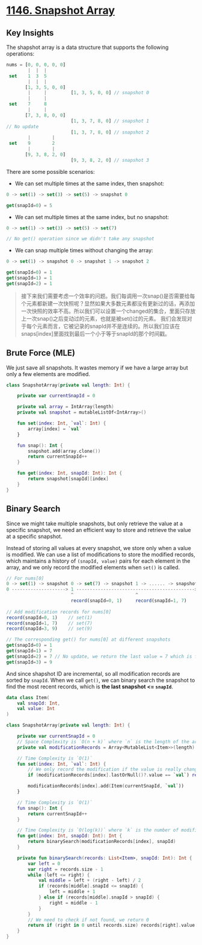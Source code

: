 # [1146. Snapshot Array](https://leetcode.com/problems/snapshot-array/description/)

## Key Insights
The shapshot array is a data structure that supports the following operations:
```js
nums = [0, 0, 0, 0, 0]
        |  |  |
 set    1  3  5
        |  |  |
       [1, 3, 5, 0, 0]  
        |     |         [1, 3, 5, 0, 0] // snapshot 0
        |     |     
 set    7     8
        |     |
       [7, 3, 8, 0, 0]
                        [1, 3, 7, 8, 0] // snapshot 1
// No update
                        [1, 3, 7, 8, 0] // snapshot 2
        |        |
 set    9        2
        |        |
       [9, 3, 8, 2, 0]
                        [9, 3, 8, 2, 0] // snapshot 3
```

There are some possible scenarios:
* We can set multiple times at the same index, then snapshot:
```js
0 -> set(1) -> set(3) -> set(5) -> snapshot 0

get(snapId=0) = 5
```

* We can set multiple times at the same index, but no snapshot:
```js
0 -> set(1) -> set(3) -> set(5) -> set(7)

// No get() operation since we didn't take any snapshot
```

* We can snap multiple times without changing the array:
```js
0 -> set(1) -> snapshot 0 -> snapshot 1 -> snapshot 2

get(snapId=0) = 1
get(snapId=1) = 1
get(snapId=2) = 1
```

> 接下来我们需要考虑一个效率的问题。我们每调用一次snap()是否需要给每个元素都新建一次快照呢？显然如果大多数元素都没有更新过的话，再添加一次快照的效率不高。所以我们可以设置一个changed的集合，里面只存放上一次snap()之后变动过的元素，也就是被set()过的元素。 我们会发现对于每个元素而言，它被记录的snapId并不是连续的。所以我们应该在snaps[index]里面找到最后一个小于等于snapId的那个时间戳。

## Brute Force (MLE)
We just save all snapshots. It wastes memory if we have a large array but only a few elements are modified.

```kotlin
class SnapshotArray(private val length: Int) {

    private var currentSnapId = 0

    private val array = IntArray(length)
    private val snapshot = mutableListOf<IntArray>()

    fun set(index: Int, `val`: Int) {
        array[index] = `val`
    }

    fun snap(): Int {
        snapshot.add(array.clone())
        return currentSnapId++
    }

    fun get(index: Int, snapId: Int): Int {
        return snapshot[snapId][index]
    }
}
```

## Binary Search
Since we might take multiple snapshots, but only retrieve the value at a specific snapshot, we need an efficient way to store and retrieve the value at a specific snapshot.

Instead of storing all values at every snapshot, we store only when a value is modified. We can use a list of modifications to store the modified records, which maintains a history of `(snapId, value)` pairs for each element in the array, and we only record the modified elements when `set()` is called. 
```js
// For nums[0]
0 -> set(1) -> snapshot 0 -> set(7) -> snapshot 1 -> ...... -> snapshot 2 -> set(9) -> snapshot 3
0 --------------------> 1 --------------------------------------------> 7 --------------------> 9
                        ^                       ^                       ^                       ^             
                        record(snapId=0, 1)     record(snapId=1, 7)     X                       record(snapId=3, 9)
                                                                 
// Add modification records for nums[0]
record(snapId=0, 1)    // set(1)
record(snapId=1, 7)    // set(7)
record(snapId=3, 9)    // set(9)

// The corresponding get() for nums[0] at different snapshots
get(snapId=0) = 1
get(snapId=1) = 7
get(snapId=2) = 7 // No update, we return the last value = 7 which is from the most latest record: snapId=1
get(snapId=3) = 9

```
And since shapshot ID are incremental, so all modification records are sorted by `snapId`. When we call `get()`, we can binary search the snapshot to find the most recent records, which is **the last snapshot <= `snapId`**.

```kotlin
data class Item(
    val snapId: Int,
    val value: Int
)

class SnapshotArray(private val length: Int) {

    private var currentSnapId = 0
    // Space Complexity is `O(n + k)` where `n` is the length of the array and `k` is the number of modifications.
    private val modificationRecords = Array<MutableList<Item>>(length) { mutableListOf() }

    // Time Complexity is `O(1)`
    fun set(index: Int, `val`: Int) {
        // We only record the modification if the value is really changed. (Optional)
        if (modificationRecords[index].lastOrNull()?.value == `val`) return

        modificationRecords[index].add(Item(currentSnapId, `val`))
    }

    // Time Complexity is `O(1)`
    fun snap(): Int {
        return currentSnapId++
    }

    // Time Complexity is `O(log(k))` where `k` is the number of modifications.
    fun get(index: Int, snapId: Int): Int {
        return binarySearch(modificationRecords[index], snapId)
    }

    private fun binarySearch(records: List<Item>, snapId: Int): Int {
        var left = 0
        var right = records.size - 1
        while (left <= right) {
            val middle = left + (right - left) / 2
            if (records[middle].snapId <= snapId) {
                left = middle + 1
            } else if (records[middle].snapId > snapId) {
                right = middle - 1
            }
        }
        // We need to check if not found, we return 0
        return if (right in 0 until records.size) records[right].value else 0
    }
}
```
